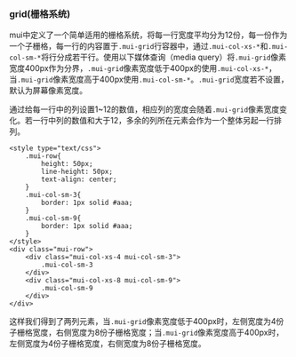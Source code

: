 ### grid(栅格系统)

mui中定义了一个简单适用的栅格系统，将每一行宽度平均分为12份，每一份作为一个子栅格，每一行的内容置于`.mui-grid`行容器中，通过`.mui-col-xs-*`和`.mui-col-sm-*`将行分成若干行。使用以下媒体查询（media query）将`.mui-grid`像素宽度400px作为分界，`.mui-grid`像素宽度低于400px的使用`.mui-col-xs-*`，当`.mui-grid`像素宽度高于400px使用`.mui-col-sm-*`。`.mui-grid`宽度若不设置，默认为屏幕像素宽度。

通过给每一行中的列设置1~12的数值，相应列的宽度会随着`.mui-grid`像素宽度变化。若一行中列的数值和大于12，多余的列所在元素会作为一个整体另起一行排列。
```
<style type="text/css">
	.mui-row{
		height: 50px;
		line-height: 50px;
		text-align: center;	
	}
	.mui-col-sm-3{
		border: 1px solid #aaa;
	}
	.mui-col-sm-9{
		border: 1px solid #aaa;
	}
</style>
<div class="mui-row">
	<div class="mui-col-xs-4 mui-col-sm-3">
		.mui-col-sm-3
	</div>
	<div class="mui-col-xs-8 mui-col-sm-9">
		.mui-col-sm-9
	</div>
</div>
```
这样我们得到了两列元素，当`.mui-grid`像素宽度低于400px时，左侧宽度为4份子栅格宽度，右侧宽度为8份子栅格宽度；当`.mui-grid`像素宽度高于400px时，左侧宽度为4份子栅格宽度，右侧宽度为8份子栅格宽度。